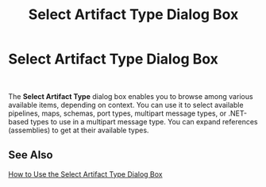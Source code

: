 ﻿---
title: Select Artifact Type Dialog Box
TOCTitle: Select Artifact Type Dialog Box
ms:assetid: 8533d14c-e56e-46ae-b083-bfe8e32bcad0
ms:mtpsurl: https://msdn.microsoft.com/library/Aa561170(v=BTS.80)
ms:contentKeyID: 51529402
ms.date: 08/30/2017
mtps_version: v=BTS.80
f1_keywords:
- bts10.orch.artifact.type.select
---

# Select Artifact Type Dialog Box

 

The **Select Artifact Type** dialog box enables you to browse among various available items, depending on context. You can use it to select available pipelines, maps, schemas, port types, multipart message types, or .NET-based types to use in a multipart message type. You can expand references (assemblies) to get at their available types.

## See Also

[How to Use the Select Artifact Type Dialog Box](https://msdn.microsoft.com/library/aa561854\(v=bts.80\))

